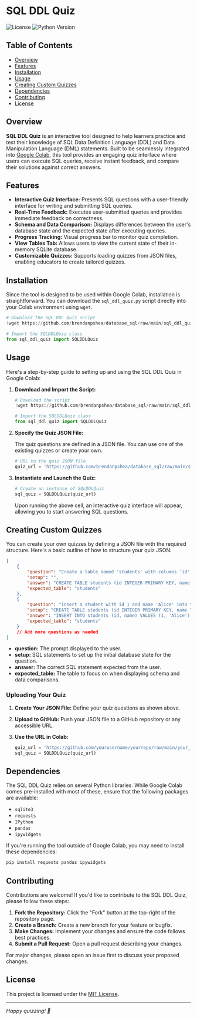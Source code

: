 # SQL DDL Quiz

![License](https://img.shields.io/github/license/brendanpshea/database_sql)
![Python Version](https://img.shields.io/badge/python-3.7%2B-blue)

## Table of Contents

- [Overview](#overview)
- [Features](#features)
- [Installation](#installation)
- [Usage](#usage)
- [Creating Custom Quizzes](#creating-custom-quizzes)
- [Dependencies](#dependencies)
- [Contributing](#contributing)
- [License](#license)

## Overview

**SQL DDL Quiz** is an interactive tool designed to help learners practice and test their knowledge of SQL Data Definition Language (DDL) and Data Manipulation Language (DML) statements. Built to be seamlessly integrated into [Google Colab](https://colab.research.google.com/), this tool provides an engaging quiz interface where users can execute SQL queries, receive instant feedback, and compare their solutions against correct answers.

## Features

- **Interactive Quiz Interface:** Presents SQL questions with a user-friendly interface for writing and submitting SQL queries.
- **Real-Time Feedback:** Executes user-submitted queries and provides immediate feedback on correctness.
- **Schema and Data Comparison:** Displays differences between the user's database state and the expected state after executing queries.
- **Progress Tracking:** Visual progress bar to monitor quiz completion.
- **View Tables Tab:** Allows users to view the current state of their in-memory SQLite database.
- **Customizable Quizzes:** Supports loading quizzes from JSON files, enabling educators to create tailored quizzes.

## Installation

Since the tool is designed to be used within Google Colab, installation is straightforward. You can download the `sql_ddl_quiz.py` script directly into your Colab environment using `wget`.

```python
# Download the SQL DDL Quiz script
!wget https://github.com/brendanpshea/database_sql/raw/main/sql_ddl_quiz/sql_ddl_quiz.py -q -nc

# Import the SQLDDLQuiz class
from sql_ddl_quiz import SQLDDLQuiz
```

## Usage

Here's a step-by-step guide to setting up and using the SQL DDL Quiz in Google Colab:

1. **Download and Import the Script:**

    ```python
    # Download the script
    !wget https://github.com/brendanpshea/database_sql/raw/main/sql_ddl_quiz/sql_ddl_quiz.py -q -nc

    # Import the SQLDDLQuiz class
    from sql_ddl_quiz import SQLDDLQuiz
    ```

2. **Specify the Quiz JSON File:**

    The quiz questions are defined in a JSON file. You can use one of the existing quizzes or create your own.

    ```python
    # URL to the quiz JSON file
    quiz_url = 'https://github.com/brendanpshea/database_sql/raw/main/sql_ddl_quiz/cartoon_quiz.json'
    ```

3. **Instantiate and Launch the Quiz:**

    ```python
    # Create an instance of SQLDDLQuiz
    sql_quiz = SQLDDLQuiz(quiz_url)
    ```

    Upon running the above cell, an interactive quiz interface will appear, allowing you to start answering SQL questions.

## Creating Custom Quizzes

You can create your own quizzes by defining a JSON file with the required structure. Here's a basic outline of how to structure your quiz JSON:

```json
[
    {
        "question": "Create a table named 'students' with columns 'id' (integer primary key) and 'name' (text).",
        "setup": "",
        "answer": "CREATE TABLE students (id INTEGER PRIMARY KEY, name TEXT);",
        "expected_table": "students"
    },
    {
        "question": "Insert a student with id 1 and name 'Alice' into the 'students' table.",
        "setup": "CREATE TABLE students (id INTEGER PRIMARY KEY, name TEXT);",
        "answer": "INSERT INTO students (id, name) VALUES (1, 'Alice');",
        "expected_table": "students"
    }
    // Add more questions as needed
]
```

- **question:** The prompt displayed to the user.
- **setup:** SQL statements to set up the initial database state for the question.
- **answer:** The correct SQL statement expected from the user.
- **expected_table:** The table to focus on when displaying schema and data comparisons.

### Uploading Your Quiz

1. **Create Your JSON File:** Define your quiz questions as shown above.
2. **Upload to GitHub:** Push your JSON file to a GitHub repository or any accessible URL.
3. **Use the URL in Colab:**

    ```python
    quiz_url = 'https://github.com/yourusername/yourrepo/raw/main/your_quiz.json'
    sql_quiz = SQLDDLQuiz(quiz_url)
    ```

## Dependencies

The SQL DDL Quiz relies on several Python libraries. While Google Colab comes pre-installed with most of these, ensure that the following packages are available:

- `sqlite3`
- `requests`
- `IPython`
- `pandas`
- `ipywidgets`

If you're running the tool outside of Google Colab, you may need to install these dependencies:

```bash
pip install requests pandas ipywidgets
```

## Contributing

Contributions are welcome! If you'd like to contribute to the SQL DDL Quiz, please follow these steps:

1. **Fork the Repository:** Click the "Fork" button at the top-right of the repository page.
2. **Create a Branch:** Create a new branch for your feature or bugfix.
3. **Make Changes:** Implement your changes and ensure the code follows best practices.
4. **Submit a Pull Request:** Open a pull request describing your changes.

For major changes, please open an issue first to discuss your proposed changes.

## License

This project is licensed under the [MIT License](LICENSE).

---

*Happy quizzing! 🚀*
